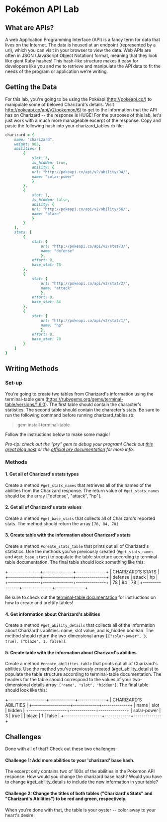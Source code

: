 # Pokémon API Lab

## What are APIs?

A web Application Programming Interface (API) is a fancy term for data that lives on the Internet. The data is housed at an endpoint (represented by a url), which you can visit in your browser to view the data. Web APIs are often in JSON (JavaScript Object Notation) format, meaning that they look like giant Ruby hashes! This hash-like structure makes it easy for developers like you and me to retrieve and manipulate the API data to fit the needs of the program or application we're writing.

## Getting the Data

For this lab, you're going to be using the Pokéapi (http://pokeapi.co/) to manipulate some of beloved Charizard's details. Visit http://pokeapi.co/api/v2/pokemon/6/ to get to the information that the API has on Charizard -- the response is HUGE! For the purposes of this lab, let's just work with a much more manageable excerpt of the response. Copy and paste the following hash into your charizard_tables.rb file:

```ruby
charizard = {
	name: "charizard",
	weight: 905,
	abilities: [
		{
			slot: 3,
			is_hidden: true,
			ability: {
			url: "http://pokeapi.co/api/v2/ability/94/",
			name: "solar-power"
			}
		},
		{
			slot: 1,
			is_hidden: false,
			ability: {
			url: "http://pokeapi.co/api/v2/ability/66/",
			name: "blaze"
			}
		}
	],
	stats: [
		{
			stat: {
				url: "http://pokeapi.co/api/v2/stat/3/",
				name: "defense"
				},
			effort: 0,
			base_stat: 78
		},
		{
			stat: {
				url: "http://pokeapi.co/api/v2/stat/2/",
				name: "attack"
				},
			effort: 0,
			base_stat: 84
		},
		{
			stat: {
				url: "http://pokeapi.co/api/v2/stat/1/",
				name: "hp"
				},
			effort: 0,
			base_stat: 78
		}
	]
}
```

## Writing Methods

### Set-up

You're going to create two tables from Charizard's information using the terminal-table gem (https://rubygems.org/gems/terminal-table/versions/1.6.0). The first table should contain the character's statistics. The second table should contain the character's stats. Be sure to run the following command before running charizard_tables.rb:

> gem install terminal-table

Follow the instructions below to make some magic!

*Pro-tip: check out the "pry" gem to debug your program! Check out [this great blog post](http://www.alanmacdougall.com/blog/2012/06/08/interactive-debugging-with-pry/) or the [official pry documentation](http://pryrepl.org/) for more info.*


### Methods

#### 1. Get all of Charizard's stats types
Create a method `#get_stats_names` that retrieves all of the names of the abilities from the Charizard response. The return value of `#get_stats_names` should be the array ["defense", "attack", "hp"].


#### 2. Get all of Charizard's stats values

Create a method `#get_base_stats` that collects all of Charizard's reported stats. The method should return the array `[78, 84, 78]`.

#### 3. Create table with the information about Charizard's stats

Create a method `#create_stats_table` that prints out all of Charizard's statistics. Use the methods you've previously created (`#get_stats_names` and `#get_base_stats`) to populate the table structure according to terminal-table documentation. The final table should look something like this:


+----------------+---------------+---------------+
|               CHARIZARD'S STATS                |
+----------------+---------------+---------------+
| defense        | attack        | hp            |
+----------------+---------------+---------------+
| 78             | 84            | 78            |
+----------------+---------------+---------------+

Be sure to check out the [terminal-table documentation](https://github.com/tj/terminal-table) for instructions on how to create and prettify tables!

#### 4. Get information about Charizard's abilities

Create a method `#get_ability_details` that collects all of the information about Charizard's abilities: name, slot value, and is_hidden boolean. The method should return the two-dimensional array `[["solar-power", 3, true], ["blaze", 1, false]]`.

#### 5. Create table with the information about Charizard's abilities

Create a method `#create_abilities_table` that prints out all of Charizard's abilities. Use the method you've previously created (#get_ability_details) to populate the table structure according to terminal-table documentation. The headers for the table should correspond to the values of your two-dimensional details array: `["name", "slot", "hidden"]`. The final table should look like this:

+-------------------+-------------+--------------+
|             CHARIZARD'S ABILITIES              |
+-------------------+-------------+--------------+
| name              | slot        | hidden       |
+-------------------+-------------+--------------+
| solar-power       | 3           | true         |
| blaze             | 1           | false        |
+-------------------+-------------+--------------+

## Challenges

Done with all of that? Check out these two challenges:

#### Challenge 1: Add more abilities to your 'charizard' base hash.

The excerpt only contains two of 100s of the abilities in the Pokemon API response. How would you change the charizard base hash? Would you have to change #get_ability_details to include the new information in your table?

#### Challenge 2: Change the titles of both tables ("Charizard's Stats" and "Charizard's Abilities") to be red and green, respectively.

When you're done with that, the table is your oyster -- color away to your heart's desire!
